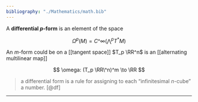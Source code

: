 ```yaml
---
bibliography: "./Mathematics/math.bib"
---
```


A **differential $p$-form** is an element of the space

$$
\Omega^p(M) = C\^\infty(\bigwedge^p T^* M)
$$



An $m$-form could be on a [[tangent space]] $T_p \RR^n$ is an [[alternating multilinear map]]

$$
\omega: (T_p \RR\^n)^m \to \RR
$$

> a differential form is a rule for assigning to each “infinitesimal $n$-cube” a number. [@df]



---